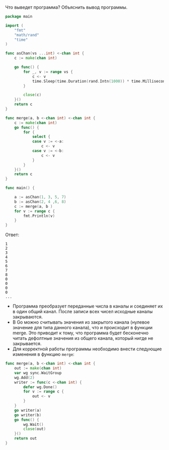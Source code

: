 Что выведет программа? Объяснить вывод программы.

```go
package main

import (
	"fmt"
	"math/rand"
	"time"
)

func asChan(vs ...int) <-chan int {
	c := make(chan int)

	go func() {
		for _, v := range vs {
			c <- v
			time.Sleep(time.Duration(rand.Intn(1000)) * time.Millisecond)
		}

		close(c)
	}()
	return c
}

func merge(a, b <-chan int) <-chan int {
	c := make(chan int)
	go func() {
		for {
			select {
			case v := <-a:
				c <- v
			case v := <-b:
				c <- v
			}
		}
	}()
	return c
}

func main() {

	a := asChan(1, 3, 5, 7)
	b := asChan(2, 4 ,6, 8)
	c := merge(a, b )
	for v := range c {
		fmt.Println(v)
	}
}
```

Ответ:
```
1
2
3
4
5
6
7
8
0
0
0
0
...

```
- Программа преобразует переданные числа в каналы и соединяет их в один общий канал. После записи всех чисел исходные каналы закрываются. 
- В Go можно считывать значения из закрытого канала (нулевое значение для типа данного канала), что и происходит в функции merge. Это приводит к тому, что программа будет бесконечно читать дефолтные значения из общего канала, который нигде не закрывается.
- Для корректной работы программы необходимо внести следующие изменения в функцию ```merge```:

```go
func merge(a, b <-chan int) <-chan int {
	out := make(chan int)
	var wg sync.WaitGroup
	wg.Add(2)
	writer := func(c <-chan int) {
		defer wg.Done()
		for v := range c {
			out <- v
		}
	}
	go writer(a)
	go writer(b)
	go func() {
		wg.Wait()
		close(out)
	}()
	return out
}
```
